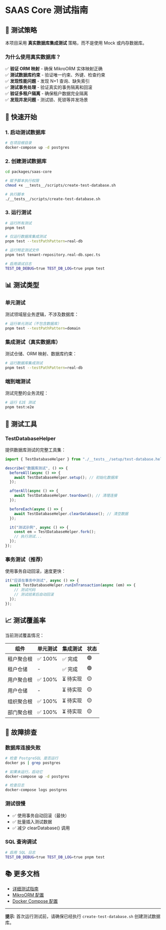 # SAAS Core 测试指南

## 🎯 测试策略

本项目采用 **真实数据库集成测试** 策略，而不是使用 Mock 或内存数据库。

### 为什么使用真实数据库？

✅ **验证 ORM 映射** - 确保 MikroORM 实体映射正确  
✅ **测试数据库约束** - 验证唯一约束、外键、检查约束  
✅ **发现性能问题** - 发现 N+1 查询、缺失索引  
✅ **测试事务处理** - 验证真实的事务隔离和回滚  
✅ **验证多租户隔离** - 确保租户数据完全隔离  
✅ **发现并发问题** - 测试锁、死锁等并发场景

## 🚀 快速开始

### 1. 启动测试数据库

```bash
# 在项目根目录
docker-compose up -d postgres
```

### 2. 创建测试数据库

```bash
cd packages/saas-core

# 赋予脚本执行权限
chmod +x __tests__/scripts/create-test-database.sh

# 执行脚本
./__tests__/scripts/create-test-database.sh
```

### 3. 运行测试

```bash
# 运行所有测试
pnpm test

# 仅运行数据库集成测试
pnpm test --testPathPattern=real-db

# 运行特定测试文件
pnpm test tenant-repository.real-db.spec.ts

# 启用调试日志
TEST_DB_DEBUG=true TEST_DB_LOG=true pnpm test
```

## 📊 测试类型

### 单元测试

测试领域层业务逻辑，不涉及数据库：

```bash
# 运行单元测试（不包含数据库）
pnpm test --testPathPattern=domain
```

### 集成测试（真实数据库）

测试仓储、ORM 映射、数据库约束：

```bash
# 运行数据库集成测试
pnpm test --testPathPattern=real-db
```

### 端到端测试

测试完整的业务流程：

```bash
# 运行 E2E 测试
pnpm test:e2e
```

## 🔧 测试工具

### TestDatabaseHelper

提供数据库测试的完整工具集：

```typescript
import { TestDatabaseHelper } from "./__tests__/setup/test-database.helper";

describe("数据库测试", () => {
  beforeAll(async () => {
    await TestDatabaseHelper.setup(); // 初始化数据库
  });

  afterAll(async () => {
    await TestDatabaseHelper.teardown(); // 清理连接
  });

  beforeEach(async () => {
    await TestDatabaseHelper.clearDatabase(); // 清空数据
  });

  it("测试示例", async () => {
    const em = TestDatabaseHelper.fork();
    // 执行测试...
  });
});
```

### 事务测试（推荐）

使用事务自动回滚，速度更快：

```typescript
it("应该在事务中测试", async () => {
  await TestDatabaseHelper.runInTransaction(async (em) => {
    // 测试代码
    // 测试结束后自动回滚
  });
});
```

## 📈 测试覆盖率

当前测试覆盖情况：

| 组件       | 单元测试 | 集成测试  | 状态 |
| ---------- | -------- | --------- | ---- |
| 租户聚合根 | ✅ 100%  | ✅ 完成   | 🟢   |
| 租户仓储   | -        | ✅ 完成   | 🟢   |
| 用户聚合根 | ✅ 100%  | ⏳ 待实现 | 🟡   |
| 用户仓储   | -        | ⏳ 待实现 | 🟡   |
| 组织聚合根 | ✅ 100%  | ⏳ 待实现 | 🟡   |
| 部门聚合根 | ✅ 100%  | ⏳ 待实现 | 🟡   |

## 🐛 故障排查

### 数据库连接失败

```bash
# 检查 PostgreSQL 是否运行
docker ps | grep postgres

# 如果未运行，启动它
docker-compose up -d postgres

# 检查日志
docker-compose logs postgres
```

### 测试很慢

- ✅ 使用事务自动回滚（最快）
- ✅ 批量插入测试数据
- ✅ 减少 clearDatabase() 调用

### SQL 查询调试

```bash
# 启用 SQL 日志
TEST_DB_DEBUG=true TEST_DB_LOG=true pnpm test
```

## 📚 更多文档

- [详细测试指南](./__tests__/README.md)
- [MikroORM 配置](./src/infrastructure/persistence/mikro-orm.config.ts)
- [Docker Compose 配置](../../docker-compose.yml)

---

**提示**: 首次运行测试前，请确保已经执行 `create-test-database.sh` 创建测试数据库。
